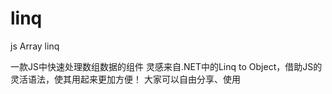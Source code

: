 # linq
js Array linq 


一款JS中快速处理数组数据的组件
灵感来自.NET中的Linq to Object，借助JS的灵活语法，使其用起来更加方便！
大家可以自由分享、使用

